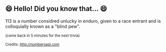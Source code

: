 ## 😄 Hello! Did you know that... 😄
113 is a number considred unlucky in enduro, given to a race entrant and is colloquially known as a "blind pew".

<sup>(come back in 5 minutes for the next trivia)</sup>


<sup>Credits: http://numbersapi.com</sup>
